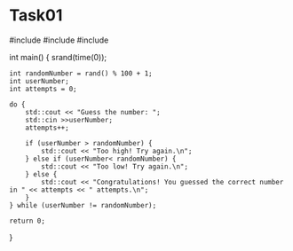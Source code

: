 # Task01
#include <iostream>
#include <cstdlib>
#include <ctime>

int main() {
    srand(time(0)); 

    int randomNumber = rand() % 100 + 1; 
    int userNumber;
    int attempts = 0;

    do {
        std::cout << "Guess the number: ";
        std::cin >>userNumber;
        attempts++;

        if (userNumber > randomNumber) {
            std::cout << "Too high! Try again.\n";
        } else if (userNumber< randomNumber) {
            std::cout << "Too low! Try again.\n";
        } else {
            std::cout << "Congratulations! You guessed the correct number in " << attempts << " attempts.\n";
        }
    } while (userNumber != randomNumber);

    return 0;
}
